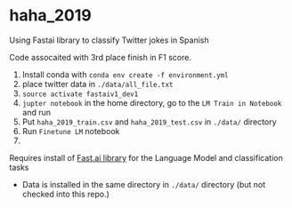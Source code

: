 # haha_2019
Using Fastai library to classify Twitter jokes in Spanish

Code assocaited with 3rd place finish in F1 score.

1. Install conda with `conda env create -f environment.yml`
3. place twitter data in `./data/all_file.txt`
2. `source activate fastaiv1_dev1`
3. `jupter notebook` in the home directory, go to the `LM Train in Notebook` and run
4. Put `haha_2019_train.csv` and `haha_2019_test.csv` in `./data/` directory
5. Run `Finetune LM` notebook
6. 


Requires install of [Fast.ai library](https://github.com/fastai/fastai) for the Language Model and classification tasks

* Data is installed in the same directory in `./data/` directory (but not checked into this repo.)
